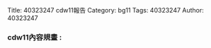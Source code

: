 Title: 40323247 cdw11報告
Category: bg11
Tags: 40323247
Author: 40323247

<h3>cdw11內容規畫 : <h3>
<!-- PELICAN_END_SUMMARY -->
